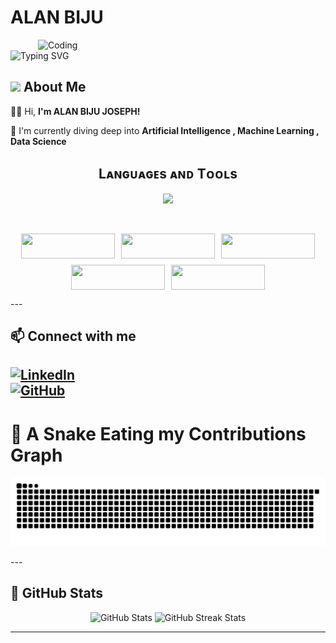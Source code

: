 # ALAN BIJU
<img align="right" alt="Coding" width="460" src="https://media.giphy.com/media/qgQUggAC3Pfv687qPC/giphy.gif">

![Typing SVG](https://readme-typing-svg.herokuapp.com?font=ROBOT&size=25&color=39FF14&background=000000&center=true&vCenter=true&width=490&lines=%3E+Welcome+to+my+GitHub+profile...!)
## <img src="https://c.tenor.com/NCRHhqkXrJYAAAAi/programmers-go-internet.gif" width="25">  <b>About Me</b> 

👨‍💻 Hi, **I'm ALAN BIJU JOSEPH!**

🌱 I'm currently diving deep into **Artificial Intelligence , Machine Learning , Data Science**  

<h2 align="center">Lᴀɴɢᴜᴀɢᴇs ᴀɴᴅ Tᴏᴏʟs</h2> 
<p align="center">
<img width="500px" src="https://skillicons.dev/icons?i=py,html,react,git,github,linkedin,vscode,windows,linux&perline=10" />
</p>
<br />

<p align="center" style="display: flex; justify-content: center; gap: 10px; flex-wrap: wrap;">
  <img style="width: 150px; height: 40px;" src="https://img.shields.io/badge/NumPy-013243?style=for-the-badge&logo=numpy&logoColor=white" />
  <img style="width: 150px; height: 40px;" src="https://img.shields.io/badge/Pandas-150458?style=for-the-badge&logo=pandas&logoColor=white" />
  <img style="width: 150px; height: 40px;" src="https://img.shields.io/badge/Matplotlib-11557C?style=for-the-badge&logo=matplotlib&logoColor=white" />
  <img style="width: 150px; height: 40px;" src="https://img.shields.io/badge/Seaborn-3E6E73?style=for-the-badge&logo=seaborn&logoColor=white" />
  <img style="width: 150px; height: 40px;" src="https://img.shields.io/badge/OOP-1D3557?style=for-the-badge&logo=code&logoColor=white" />
</p>
---

## 📫 Connect with me  
[![LinkedIn](https://img.shields.io/badge/LinkedIn-0A66C2?style=for-the-badge&logo=linkedin&logoColor=white)](www.linkedin.com/in/alan-biju-466419340)  
[![GitHub](https://img.shields.io/badge/GitHub-181717?style=for-the-badge&logo=github&logoColor=white)](https://github.com/alanbiju404)  
---
# 🐍 A Snake Eating my Contributions Graph
	
<p align = "center">
	<img src = "https://github.com/7oSkaaa/7oSkaaa/blob/output/github-contribution-grid-snake.svg?" alt = "Snake Game"/>
</p>
---

## 🌟 GitHub Stats  
<p align="center">
  <img src="https://github-readme-stats.vercel.app/api?username=alanbiju404&show_icons=true&theme=radical" alt="GitHub Stats" />
  <img src="https://github-readme-streak-stats.herokuapp.com/?user=alanbiju404&theme=radical" alt="GitHub Streak Stats" />
</p>
 

---
